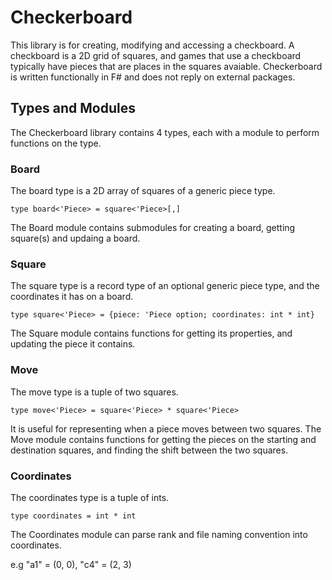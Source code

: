# Checkerboard

This library is for creating, modifying and accessing a checkboard.
A checkboard is a 2D grid of squares, and games that use a checkboard typically have pieces that are places in the squares avaiable.
Checkerboard is written functionally in F# and does not reply on external packages.

## Types and Modules

The Checkerboard library contains 4 types, each with a module to perform functions on the type.

### Board

The board type is a 2D array of squares of a generic piece type.

```type board<'Piece> = square<'Piece>[,]```

The Board module contains submodules for creating a board, getting square(s) and updaing a board.

### Square

The square type is a record type of an optional generic piece type, and the coordinates it has on a board.

```type square<'Piece> = {piece: 'Piece option; coordinates: int * int}```

The Square module contains functions for getting its properties, and updating the piece it contains.

### Move

The move type is a tuple of two squares.

```type move<'Piece> = square<'Piece> * square<'Piece>```

It is useful for representing when a piece moves between two squares.
The Move module contains functions for getting the pieces on the starting and destination squares, and finding the shift between the two squares.

### Coordinates

The coordinates type is a tuple of ints.

```type coordinates = int * int```

The Coordinates module can parse rank and file naming convention into coordinates.

e.g "a1" = (0, 0), "c4" = (2, 3)
